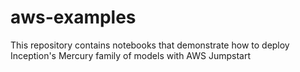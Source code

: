 # aws-examples
This repository contains notebooks that demonstrate how to deploy Inception's Mercury family of models with AWS Jumpstart
